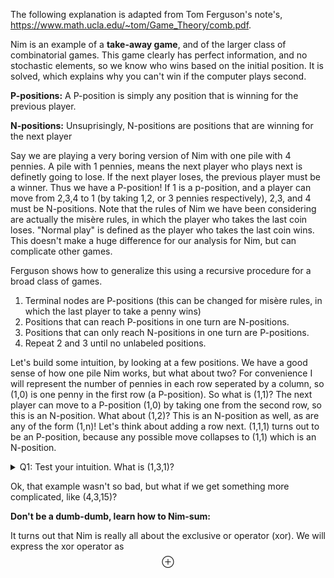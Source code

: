 <script type="text/javascript" async
  src="https://cdn.mathjax.org/mathjax/latest/MathJax.js?config=TeX-MML-AM_CHTML">
</script>

The following explanation is adapted from Tom Ferguson's note's, <https://www.math.ucla.edu/~tom/Game_Theory/comb.pdf>. 

Nim is an example of a <b>take-away game</b>, and of the larger class of combinatorial games. This game clearly has perfect information, and no stochastic elements, so we know who wins based on the initial position. It is solved, which explains why you can't win if the computer plays second. 
  
<b> P-positions:</b> A P-position is simply any position that is winning for the previous player. 

<b> N-positions:</b> Unsuprisingly, N-positions are positions that are winning for the next player

Say we are playing a very boring version of Nim with one pile with 4 pennies. A pile with 1 pennies, means the next player who plays next is definetly going to lose. If the next player loses, the previous player must be a winner. Thus we have a P-position! If 1 is a p-position, and a player can move from 2,3,4 to 1 (by taking 1,2, or 3 pennies respectively), 2,3, and 4 must be N-positions. Note that the rules of Nim we have been considering are actually the misère rules, in which the player who takes the last coin loses. "Normal play" is defined as the player who takes the last coin wins. This doesn't make a huge difference for our analysis for Nim, but can complicate other games.

Ferguson shows how to generalize this using a recursive procedure for a broad class of games.
1. Terminal nodes are P-positions (this can be changed for misère rules, in which the last player to take a penny wins)
2. Positions that can reach P-positions in one turn are N-positions.
3. Positions that can only reach N-positions in one turn are P-positions.
4. Repeat 2 and 3 until no unlabeled positions.

Let's build some intuition, by looking at a few positions. We have a good sense of how one pile Nim works, but what about two? For convenience I will represent the number of pennies in each row seperated by a column, so (1,0) is one penny in the first row (a P-position). So what is (1,1)? The next player can move to a P-position (1,0) by taking one from the second row, so this is an N-position. What about (1,2)? This is an N-position as well, as are any of the form (1,n)! Let's think about adding a row next. (1,1,1) turns out to be an P-position, because any possible move collapses to (1,1) which is an N-position. 

<details> 
  <summary>Q1: Test your intuition. What is (1,3,1)?  </summary>
   N-Position, removing two from the second stack gets to a P-position. A single turn to an P-position means it is a P-position.
</details>

Ok, that example wasn't so bad, but what if we get something more complicated, like (4,3,15)?

<b>Don't be a dumb-dumb, learn how to Nim-sum:</b>

It turns out that Nim is really all about the exclusive or operator (xor). We will express the xor operator as $$\oplus$$

